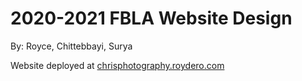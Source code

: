 # 2020-2021 FBLA Website Design 
By: Royce, Chittebbayi, Surya

Website deployed at [chrisphotography.roydero.com](https://chrisphotography.roydero.com)

